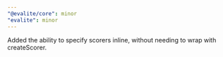 ```yaml
---
"@evalite/core": minor
"evalite": minor
---
```


Added the ability to specify scorers inline, without needing to wrap with createScorer.

